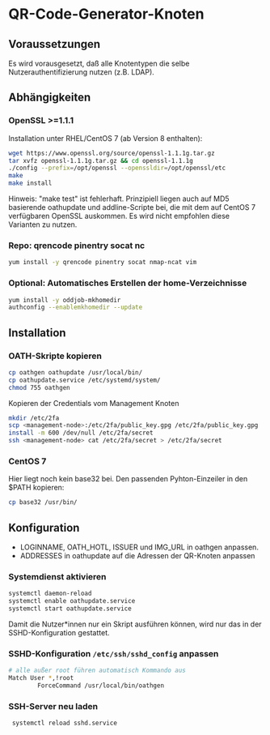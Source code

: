 # QR-Code-Generator-Knoten

## Voraussetzungen

Es wird vorausgesetzt, daß alle Knotentypen die selbe Nutzerauthentifizierung nutzen (z.B. LDAP).

## Abhängigkeiten

### OpenSSL >=1.1.1

Installation unter RHEL/CentOS 7 (ab Version 8 enthalten):

```bash
wget https://www.openssl.org/source/openssl-1.1.1g.tar.gz
tar xvfz openssl-1.1.1g.tar.gz && cd openssl-1.1.1g
./config --prefix=/opt/openssl --openssldir=/opt/openssl/etc
make
make install
```

Hinweis: "make test" ist fehlerhaft. Prinzipiell liegen auch auf MD5 basierende oathupdate und addline-Scripte bei, die mit dem auf CentOS 7 verfügbaren OpenSSL auskommen. Es wird nicht empfohlen diese Varianten zu nutzen.

### Repo: qrencode pinentry socat nc

```bash
yum install -y qrencode pinentry socat nmap-ncat vim
```

### Optional: Automatisches Erstellen der home-Verzeichnisse

```bash
yum install -y oddjob-mkhomedir
authconfig --enablemkhomedir --update
```

## Installation

### OATH-Skripte kopieren

```bash
cp oathgen oathupdate /usr/local/bin/
cp oathupdate.service /etc/systemd/system/
chmod 755 oathgen
```

Kopieren der Credentials vom Management Knoten

```bash
mkdir /etc/2fa
scp <management-node>:/etc/2fa/public_key.gpg /etc/2fa/public_key.gpg
install -m 600 /dev/null /etc/2fa/secret
ssh <management-node> cat /etc/2fa/secret > /etc/2fa/secret
```
### CentOS 7 

Hier liegt noch kein base32 bei. Den passenden Pyhton-Einzeiler in den $PATH kopieren:

```bash
cp base32 /usr/bin/
```

## Konfiguration

* LOGINNAME, OATH_HOTL, ISSUER und IMG_URL in oathgen anpassen.
* ADDRESSES in oathupdate auf die Adressen der QR-Knoten anpassen

### Systemdienst aktivieren

```bash
systemctl daemon-reload
systemctl enable oathupdate.service
systemctl start oathupdate.service
```
               
Damit die Nutzer*innen nur ein Skript ausführen können, wird nur das in der SSHD-Konfiguration gestattet.

### SSHD-Konfiguration `/etc/ssh/sshd_config` anpassen

```bash
# alle außer root führen automatisch Kommando aus
Match User *,!root
        ForceCommand /usr/local/bin/oathgen
```

### SSH-Server neu laden

```bash
 systemctl reload sshd.service
```

